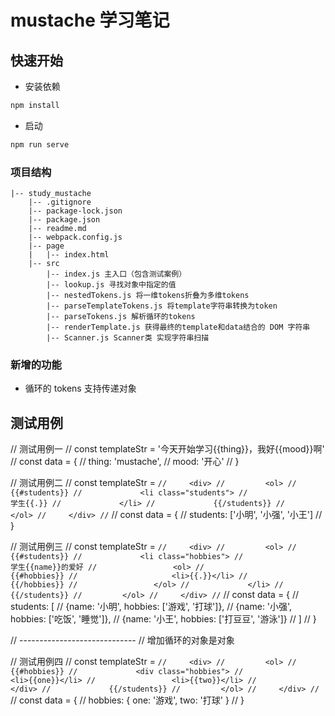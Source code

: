 # mustache 学习笔记

## 快速开始

- 安装依赖

```bash
npm install
```

- 启动

```bash
npm run serve
```

### 项目结构

```text
|-- study_mustache
    |-- .gitignore
    |-- package-lock.json
    |-- package.json
    |-- readme.md
    |-- webpack.config.js
    |-- page
    |   |-- index.html
    |-- src
        |-- index.js 主入口（包含测试案例）
        |-- lookup.js 寻找对象中指定的值
        |-- nestedTokens.js 将一维tokens折叠为多维tokens
        |-- parseTemplateTokens.js 将template字符串转换为token
        |-- parseTokens.js 解析循环的tokens
        |-- renderTemplate.js 获得最终的template和data结合的 DOM 字符串
        |-- Scanner.js Scanner类 实现字符串扫描
```

### 新增的功能

- 循环的 tokens 支持传递对象


## 测试用例
// 测试用例一
// const templateStr = '今天开始学习{{thing}}，我好{{mood}}啊'
// const data = {
//     thing: 'mustache',
//     mood: '开心'
// }


// 测试用例二
// const templateStr = `
//     <div>
//         <ol>
//             {{#students}}
//             <li class="students">
//                 学生{{.}}
//             </li>
//             {{/students}}
//         </ol>
//     </div>
// `
// const data = {
//     students: ['小明', '小强', '小王']
// }


// 测试用例三
// const templateStr = `
//     <div>
//         <ol>
//             {{#students}}
//             <li class="hobbies">
//                 学生{{name}}的爱好
//                 <ol>
//                     {{#hobbies}}
//                     <li>{{.}}</li>
//                     {{/hobbies}}
//                 </ol>
//             </li>
//             {{/students}}
//         </ol>
//     </div>
// `
// const data = {
//     students: [
//         {name: '小明', hobbies: ['游戏', '打球']},
//         {name: '小强', hobbies: ['吃饭', '睡觉']},
//         {name: '小王', hobbies: ['打豆豆', '游泳']}
//     ]
// }


// -----------------------------
// 增加循环的对象是对象

// 测试用例四
// const templateStr = `
//     <div>
//         <ol>
//             {{#hobbies}}
//             <div class="hobbies">
//                 <li>{{one}}</li>
//                 <li>{{two}}</li>
//             </div>
//             {{/students}}
//         </ol>
//     </div>
// `
// const data = {
//     hobbies: { one: '游戏', two: '打球' }
// }